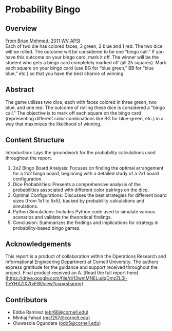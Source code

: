 # Probability Bingo

## Overview
[From Brian Mehmed, 2011 WV APSI](http://noblestatman.com/uploads/6/6/7/3/66731677/probability_bingo.pdf) <br>
Each of two die has colored faces, 3 green, 2 blue and 1 red. The two dice
will be rolled. The outcome will be considered to be one “bingo call.” If you
have this outcome on your bingo card, mark it off. The winner will be the
student who gets a bingo card completely marked off (all 25 squares). Mark
each square on your bingo card (use BG for “blue green,” BB for “blue
blue,” etc.) so that you have the best chance of winning.

## Abstract
The game utilizes two dice, each with faces colored in three green, two blue, and one red. The outcome of rolling these dice is considered a "bingo call." The objective is to mark off each square on the bingo card (representing different color combinations like BG for blue-green, etc.) in a way that maximizes the likelihood of winning.

## Content Structure
Introduction: Lays the groundwork for the probability calculations used throughout the report.
1. 2x2 Bingo Board Analysis: Focuses on finding the optimal arrangement for a 2x2 bingo board, beginning with a detailed study of a 2x1 board configuration.
2. Dice Probabilities: Presents a comprehensive analysis of the probabilities associated with different color pairings on the dice.
3. Optimal Configurations: Discusses the best strategies for different board sizes (from 1x1 to 5x5), backed by probability calculations and simulations.
4. Python Simulations: Includes Python code used to simulate various scenarios and validate the theoretical findings.
5. Conclusion: Summarizes the findings and implications for strategy in probability-based bingo games.

## Acknowledgements
This report is a product of collaboration within the Operations Research and Informational Engineering Department at Cornell University. The authors express gratitude for the guidance and support received throughout the project. Final product received an A. 
[Read the full report here] (https://drive.google.com/file/d/13wmMNELudqDmzZL0l-1teYHXZIX7tvFW/view?usp=sharing)

## Contributors
- Eddie Ramirez (ebr66@cornell.edu)
- Minhaj Fahad (msf257@cornell.edu)
- Oluwasola Ogundare (odo5@cornell.edu)

